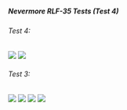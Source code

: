 ##### Nevermore RLF-35 Tests (Test 4)

###### Test 4:
![](https://github.com/Ramalama2/Voron-2-Mods/raw/main/Diverse/0ndsk4_Rama/15.jpg)
![](https://github.com/Ramalama2/Voron-2-Mods/raw/main/Diverse/0ndsk4_Rama/16.jpg)

###### Test 3:
![](https://github.com/Ramalama2/Voron-2-Mods/raw/main/Diverse/0ndsk4_Rama/11.jpg)
![](https://github.com/Ramalama2/Voron-2-Mods/raw/main/Diverse/0ndsk4_Rama/12.jpg)
![](https://github.com/Ramalama2/Voron-2-Mods/raw/main/Diverse/0ndsk4_Rama/13.jpg)
![](https://github.com/Ramalama2/Voron-2-Mods/raw/main/Diverse/0ndsk4_Rama/14.jpg)